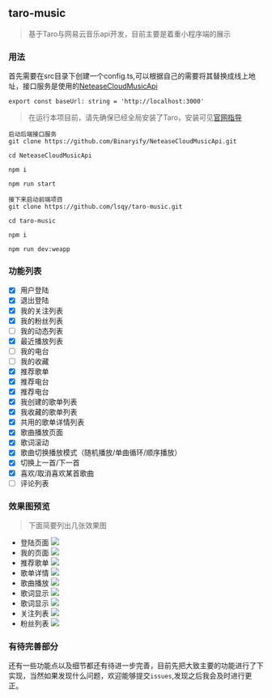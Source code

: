 ## taro-music

> 基于Taro与网易云音乐api开发，目前主要是着重小程序端的展示

### 用法

首先需要在src目录下创建一个config.ts,可以根据自己的需要将其替换成线上地址，接口服务是使用的[NeteaseCloudMusicApi](https://binaryify.github.io/NeteaseCloudMusicApi/#/)

```
export const baseUrl: string = 'http://localhost:3000'

```

> 在运行本项目前，请先确保已经全局安装了Taro，安装可见[官网指导](https://nervjs.github.io/taro/docs/GETTING-STARTED.html)

```
启动后端接口服务
git clone https://github.com/Binaryify/NeteaseCloudMusicApi.git

cd NeteaseCloudMusicApi

npm i

npm run start

接下来启动前端项目
git clone https://github.com/lsqy/taro-music.git

cd taro-music

npm i

npm run dev:weapp

```

### 功能列表

- [x] 用户登陆
- [x] 退出登陆
- [x] 我的关注列表
- [x] 我的粉丝列表
- [ ] 我的动态列表
- [x] 最近播放列表
- [ ] 我的电台
- [ ] 我的收藏
- [x] 推荐歌单
- [x] 推荐电台
- [x] 推荐电台
- [x] 我创建的歌单列表
- [x] 我收藏的歌单列表
- [x] 共用的歌单详情列表
- [x] 歌曲播放页面
- [x] 歌词滚动
- [x] 歌曲切换播放模式（随机播放/单曲循环/顺序播放）
- [x] 切换上一首/下一首
- [x] 喜欢/取消喜欢某首歌曲
- [ ] 评论列表

### 效果图预览

> 下面简要列出几张效果图

- 登陆页面
![](http://img.lsqy.tech/hexo/%E7%99%BB%E9%99%86%E9%A1%B5%E9%9D%A2.png)
- 我的页面
![](http://img.lsqy.tech/hexo/%E6%88%91%E7%9A%84%E9%A1%B5%E9%9D%A2.png)
- 推荐歌单
![](http://img.lsqy.tech/hexo/%E6%8E%A8%E8%8D%90%E6%AD%8C%E5%8D%95.png)
- 歌单详情
![](http://img.lsqy.tech/hexo/%E6%AD%8C%E5%8D%95%E8%AF%A6%E6%83%85.png)
- 歌曲播放
![](http://img.lsqy.tech/hexo/%E6%AD%8C%E6%9B%B2%E6%92%AD%E6%94%BE.png)
- 歌词显示
![](http://img.lsqy.tech/hexo/%E6%AD%8C%E8%AF%8D%E6%98%BE%E7%A4%BA.png)
- 歌词显示
![](http://img.lsqy.tech/hexo/%E5%85%B3%E6%B3%A8%E5%88%97%E8%A1%A8.png)
- 关注列表
![](http://img.lsqy.tech/hexo/%E5%85%B3%E6%B3%A8%E5%88%97%E8%A1%A8.png)
- 粉丝列表
![](http://img.lsqy.tech/hexo/%E7%B2%89%E4%B8%9D%E5%88%97%E8%A1%A8.png)

### 有待完善部分

还有一些功能点以及细节都还有待进一步完善，目前先把大致主要的功能进行了下实现，当然如果发现什么问题，欢迎能够提交`issues`,发现之后我会及时进行更正。
